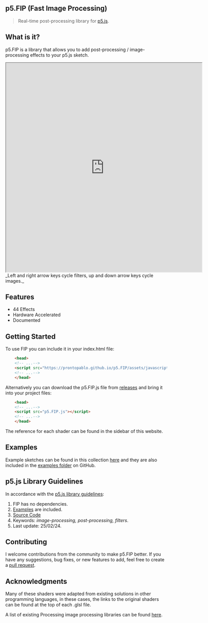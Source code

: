 ## p5.FIP (Fast Image Processing)
> Real-time post-processing library for [p5.js](https://p5js.org/).

## What is it?
p5.FIP is a library that allows you to add post-processing / image-processing effects to your p5.js sketch. 

<iframe width="610" height="650" src="https://editor.p5js.org/prontopablo/full/2-UYUk2qP"></iframe>
_Left and right arrow keys cycle filters, up and down arrow keys cycle images._

## Features
- 44 Effects
- Hardware Accelerated
- Documented

## Getting Started

To use FIP you can include it in your index.html file:
```html
    <head>
    <!-- ...-->
    <script src="https://prontopablo.github.io/p5.FIP/assets/javascripts/p5.FIP.js"></script>
    <!-- ...-->
    </head>
```
Alternatively you can download the p5.FIP.js file from [releases](https://github.com/prontopablo/p5.FIP/releases) and bring it into your project files:
``` html
    <head>
    <!-- ...-->
    <script src="p5.FIP.js"></script>
    <!-- ...-->
    </head>
```

The reference for each shader can be found in the sidebar of this website.

## Examples
Example sketches can be found in this collection [here](https://editor.p5js.org/prontopablo/collections/MA4R8jvck) and they are also included in the [examples folder](https://github.com/prontopablo/p5.FIP/tree/main/examples) on GitHub. 

## p5.js Library Guidelines
In accordance with the [p5.js library guidelines](https://github.com/processing/p5.js/blob/main/contributor_docs/creating_libraries.md):

1. FIP has no dependencies.
3. [Examples](https://github.com/prontopablo/p5.FIP/examples) are included.
4. [Source Code](https://github.com/prontopablo/p5.FIP/)
5. Keywords: _image-processing, post-processing, filters_.
6. Last update: 25/02/24.

## Contributing
I welcome contributions from the community to make p5.FIP better. If you have any suggestions, bug fixes, or new features to add, feel free to create a [pull request](https://github.com/prontopablo/p5.FIP/pulls).

## Acknowledgments
Many of these shaders were adapted from existing solutions in other programming languages, in these cases, the links to the original shaders can be found at the top of each .glsl file.

A list of existing Processing image processing libraries can be found [here](./resources.md).
